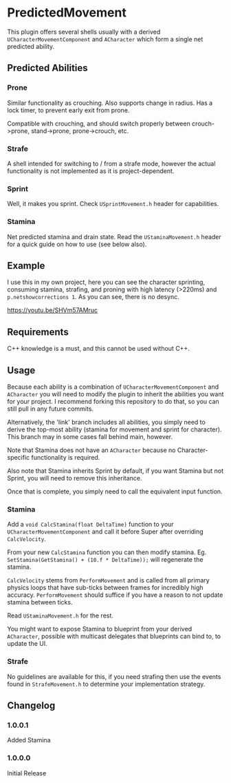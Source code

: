 # PredictedMovement
This plugin offers several shells usually with a derived `UCharacterMovementComponent` and `ACharacter` which form a single net predicted ability.

## Predicted Abilities

### Prone
Similar functionality as crouching. Also supports change in radius. Has a lock timer, to prevent early exit from prone.

Compatible with crouching, and should switch properly between crouch->prone, stand->prone, prone->crouch, etc.

### Strafe
A shell intended for switching to / from a strafe mode, however the actual functionality is not implemented as it is project-dependent.

### Sprint
Well, it makes you sprint. Check `USprintMovement.h` header for capabilities.

### Stamina
Net predicted stamina and drain state. Read the `UStaminaMovement.h` header for a quick guide on how to use (see below also).

## Example
I use this in my own project, here you can see the character sprinting, consuming stamina, strafing, and proning with high latency (>220ms) and `p.netshowcorrections 1`. As you can see, there is no desync.

https://youtu.be/SHVm57AMruc

## Requirements
C++ knowledge is a must, and this cannot be used without C++.

## Usage
Because each ability is a combination of `UCharacterMovementComponent` and `ACharacter` you will need to modify the plugin to inherit the abilities you want for your project. I recommend forking this repository to do that, so you can still pull in any future commits.

Alternatively, the 'link' branch includes all abilities, you simply need to derive the top-most ability (stamina for movement and sprint for character). This branch may in some cases fall behind main, however.

Note that Stamina does not have an `ACharacter` because no Character-specific functionality is required.

Also note that Stamina inherits Sprint by default, if you want Stamina but not Sprint, you will need to remove this inheritance.

Once that is complete, you simply need to call the equivalent input function.

### Stamina
Add a `void CalcStamina(float DeltaTime)` function to your `UCharacterMovementComponent` and call it before Super after overriding `CalcVelocity`.

From your new `CalcStamina` function you can then modify stamina. Eg. `SetStamina(GetStamina() + (10.f * DeltaTime));` will regenerate the stamina.

`CalcVelocity` stems from `PerformMovement` and is called from all primary physics loops that have sub-ticks between frames for incredibly high accuracy. `PerformMovement` should suffice if you have a reason to not update stamina between ticks.

Read `UStaminaMovement.h` for the rest.

You might want to expose Stamina to blueprint from your derived `ACharacter`, possible with multicast delegates that blueprints can bind to, to update the UI.

### Strafe
No guidelines are available for this, if you need strafing then use the events found in `StrafeMovement.h` to determine your implementation strategy.

## Changelog

### 1.0.0.1
Added Stamina

### 1.0.0.0
Initial Release

